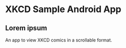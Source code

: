XKCD Sample Android App
==========================
Lorem ipsum
--------------------------

An app to view XKCD comics in a scrollable format.
